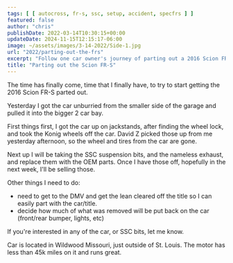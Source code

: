 ```yaml
---
tags: [ [ autocross, fr-s, ssc, setup, accident, specfrs ] ]
featured: false
author: "chris"
publishDate: 2022-03-14T10:30:15+00:00
updateDate: 2024-11-15T12:15:17-06:00
image: ~/assets/images/3-14-2022/Side-1.jpg
url: "2022/parting-out-the-frs"
excerpt: "Follow one car owner's journey of parting out a 2016 Scion FR-S, from wheel removal to selling off OEM parts and SSC suspension bits."
title: "Parting out the Scion FR-S"
---
```


The time has finally come, time that I finally have, to try to start getting the 2016 Scion FR-S parted out.

Yesterday I got the car unburried from the smaller side of the garage and pulled it into the bigger 2 car bay.

First things first, I got the car up on jackstands, after finding the wheel lock, and took the Konig wheels off the car. David Z picked those up from me yesterday afternoon, so the wheel and tires from the car are gone.

Next up I will be taking the SSC suspension bits, and the nameless exhaust, and replace them with the OEM parts. Once I have those off, hopefully in the next week, I'll be selling those.

Other things I need to do:

* need to get to the DMV and get the lean cleared off the title so I can easily part with the car/title.
* decide how much of what was removed will be put back on the car (front/rear bumper, lights, etc)

If you're interested in any of the car, or SSC bits, let me know.

Car is located in Wildwood Missouri, just outside of St. Louis. The motor has less than 45k miles on it and runs great.
